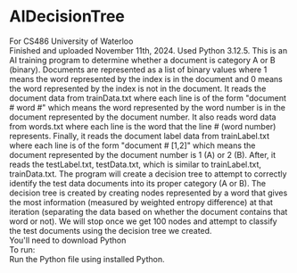 # AIDecisionTree

For CS486 University of Waterloo  
Finished and uploaded November 11th, 2024. Used Python 3.12.5. This is an AI training program to determine whether a document is category A or B (binary). Documents are represented as a list of binary values where 1 means the word represented by the index is in the document and 0 means the word represented by the index is not in the document. It reads the document data from trainData.txt where each line is of the form "document # word #" which means the word represented by the word number is in the document represented by the document number. It also reads word data from words.txt where each line is the word that the line # (word number) represents. Finally, it reads the document label data from trainLabel.txt where each line is of the form "document # [1,2]" which means the document  represented by the document number is 1 (A) or 2 (B). After, it reads the testLabel.txt, testData.txt, which is similar to trainLabel.txt, trainData.txt. The program will create a decision tree to attempt to correctly identify the test data documents into its proper category (A or B). The decision tree is created by creating nodes represented by a word that gives the most information (measured by weighted entropy difference) at that iteration (separating the data based on whether the document contains that word or not). We will stop once we get 100 nodes and attempt to classify the test documents using the decision tree we created.  
You'll need to download Python  
To run:  
Run the Python file using installed Python.  
